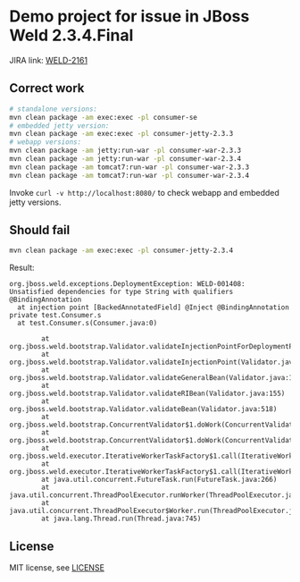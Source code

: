 # Demo project for issue in JBoss Weld 2.3.4.Final

JIRA link: [WELD-2161][issue]

## Correct work

```bash
# standalone versions:
mvn clean package -am exec:exec -pl consumer-se
# embedded jetty version:
mvn clean package -am exec:exec -pl consumer-jetty-2.3.3
# webapp versions:
mvn clean package -am jetty:run-war -pl consumer-war-2.3.3
mvn clean package -am jetty:run-war -pl consumer-war-2.3.4
mvn clean package -am tomcat7:run-war -pl consumer-war-2.3.3
mvn clean package -am tomcat7:run-war -pl consumer-war-2.3.4
```

Invoke `curl -v http://localhost:8080/` to check webapp and embedded jetty versions.

## Should fail

```bash
mvn clean package -am exec:exec -pl consumer-jetty-2.3.4
```

Result:

```
org.jboss.weld.exceptions.DeploymentException: WELD-001408: Unsatisfied dependencies for type String with qualifiers @BindingAnnotation
  at injection point [BackedAnnotatedField] @Inject @BindingAnnotation private test.Consumer.s
  at test.Consumer.s(Consumer.java:0)

        at org.jboss.weld.bootstrap.Validator.validateInjectionPointForDeploymentProblems(Validator.java:359)
        at org.jboss.weld.bootstrap.Validator.validateInjectionPoint(Validator.java:281)
        at org.jboss.weld.bootstrap.Validator.validateGeneralBean(Validator.java:134)
        at org.jboss.weld.bootstrap.Validator.validateRIBean(Validator.java:155)
        at org.jboss.weld.bootstrap.Validator.validateBean(Validator.java:518)
        at org.jboss.weld.bootstrap.ConcurrentValidator$1.doWork(ConcurrentValidator.java:68)
        at org.jboss.weld.bootstrap.ConcurrentValidator$1.doWork(ConcurrentValidator.java:66)
        at org.jboss.weld.executor.IterativeWorkerTaskFactory$1.call(IterativeWorkerTaskFactory.java:63)
        at org.jboss.weld.executor.IterativeWorkerTaskFactory$1.call(IterativeWorkerTaskFactory.java:56)
        at java.util.concurrent.FutureTask.run(FutureTask.java:266)
        at java.util.concurrent.ThreadPoolExecutor.runWorker(ThreadPoolExecutor.java:1142)
        at java.util.concurrent.ThreadPoolExecutor$Worker.run(ThreadPoolExecutor.java:617)
        at java.lang.Thread.run(Thread.java:745)
```

## License

MIT license, see [LICENSE](LICENSE)

[issue]: https://issues.jboss.org/browse/WELD-2161
